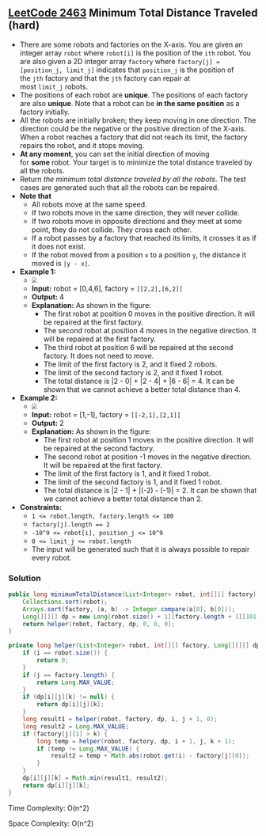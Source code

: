 ## [LeetCode 2463](https://leetcode.com/problems/minimum-total-distance-traveled/) Minimum Total Distance Traveled (hard)

- There are some robots and factories on the X-axis. You are given an integer array `robot` where `robot[i]` is the position of the `ith` robot. You are also given a 2D integer array `factory` where `factory[j] = [position_j, limit_j]` indicates that `position_j` is the position of the `jth` factory and that the `jth` factory can repair at most `limit_j` robots.
- The positions of each robot are **unique**. The positions of each factory are also **unique**. Note that a robot can be **in the same position** as a factory initially.
- All the robots are initially broken; they keep moving in one direction. The direction could be the negative or the positive direction of the X-axis. When a robot reaches a factory that did not reach its limit, the factory repairs the robot, and it stops moving.
- **At any moment**, you can set the initial direction of moving for **some** robot. Your target is to minimize the total distance traveled by all the robots.
- Return _the minimum total distance traveled by all the robots_. The test cases are generated such that all the robots can be repaired.
- **Note that**
    -   All robots move at the same speed.
    -   If two robots move in the same direction, they will never collide.
    -   If two robots move in opposite directions and they meet at some point, they do not collide. They cross each other.
    -   If a robot passes by a factory that reached its limits, it crosses it as if it does not exist.
    -   If the robot moved from a position `x` to a position `y`, the distance it moved is `|y - x|`.
- **Example 1:**
    - <img src="https://assets.leetcode.com/uploads/2022/09/15/example1.jpg" style="zoom:67%;" />
    - **Input:** robot = [0,4,6], factory = `[[2,2],[6,2]]`
    - **Output:** 4
    - **Explanation:** As shown in the figure:
        - The first robot at position 0 moves in the positive direction. It will be repaired at the first factory.
        - The second robot at position 4 moves in the negative direction. It will be repaired at the first factory.
        - The third robot at position 6 will be repaired at the second factory. It does not need to move.
        - The limit of the first factory is 2, and it fixed 2 robots.
        - The limit of the second factory is 2, and it fixed 1 robot.
        - The total distance is |2 - 0| + |2 - 4| + |6 - 6| = 4. It can be shown that we cannot achieve a better total distance than 4.
- **Example 2:**
    - <img src="https://assets.leetcode.com/uploads/2022/09/15/example-2.jpg" style="zoom:67%;" />
    - **Input:** robot = [1,-1], factory = `[[-2,1],[2,1]]`
    - **Output:** 2
    - **Explanation:** As shown in the figure:
        - The first robot at position 1 moves in the positive direction. It will be repaired at the second factory.
        - The second robot at position -1 moves in the negative direction. It will be repaired at the first factory.
        - The limit of the first factory is 1, and it fixed 1 robot.
        - The limit of the second factory is 1, and it fixed 1 robot.
        - The total distance is |2 - 1| + |(-2) - (-1)| = 2. It can be shown that we cannot achieve a better total distance than 2.
- **Constraints:**
    -   `1 <= robot.length, factory.length <= 100`
    -   `factory[j].length == 2`
    -   `-10^9 <= robot[i], position_j <= 10^9`
    -   `0 <= limit_j <= robot.length`
    -   The input will be generated such that it is always possible to repair every robot.

### Solution

```java
public long minimumTotalDistance(List<Integer> robot, int[][] factory) {
    Collections.sort(robot);
    Arrays.sort(factory, (a, b) -> Integer.compare(a[0], b[0]));
    Long[][][] dp = new Long[robot.size() + 1][factory.length + 1][101];
    return helper(robot, factory, dp, 0, 0, 0);
}

private long helper(List<Integer> robot, int[][] factory, Long[][][] dp, int i, int j, int k) {
    if (i == robot.size()) {
        return 0;
    }
    if (j == factory.length) {
        return Long.MAX_VALUE;
    }
    if (dp[i][j][k] != null) {
        return dp[i][j][k];
    }
    long result1 = helper(robot, factory, dp, i, j + 1, 0);
    long result2 = Long.MAX_VALUE;
    if (factory[j][1] > k) {
        long temp = helper(robot, factory, dp, i + 1, j, k + 1);
        if (temp != Long.MAX_VALUE) {
            result2 = temp + Math.abs(robot.get(i) - factory[j][0]);
        }
    }
    dp[i][j][k] = Math.min(result1, result2);
    return dp[i][j][k];
}
```

Time Complexity: O(n^2)

Space Complexity: O(n^2)